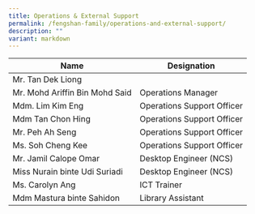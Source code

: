 ```yaml
---
title: Operations & External Support
permalink: /fengshan-family/operations-and-external-support/
description: ""
variant: markdown
---
```



| Name | Designation | 
| -------- | -------- | 
| Mr. Tan Dek Liong | 
| Mr. Mohd Ariffin Bin Mohd Said | Operations Manager | 
| Mdm. Lim Kim Eng | Operations Support Officer | 
| Mdm Tan Chon Hing | Operations Support Officer | 
| Mr. Peh Ah Seng | Operations Support Officer | 
| Ms. Soh Cheng Kee | Operations Support Officer | 
| Mr. Jamil Calope Omar | Desktop Engineer (NCS) | 
| Miss Nurain binte Udi Suriadi | Desktop Engineer (NCS) | 
| Ms. Carolyn Ang | ICT Trainer | 
| Mdm Mastura binte Sahidon | Library Assistant | 



